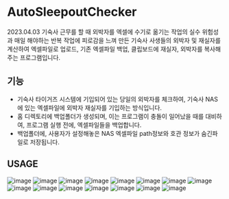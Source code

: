 # AutoSleepoutChecker
2023.04.03 기숙사 근무를 할 때 외박자를 엑셀에 수기로 옮기는 작업의 실수 위험성과 매일 해야하는 반복 작업에 피로감을 느껴 만든 기숙사 사생들의 외박자 및 재실자를 계산하여 엑셀파일로 업로드, 기존 엑셀파일 백업, 클립보드에 재실자, 외박자를 복사해주는 프로그램입니다.  

## 기능  
- 기숙사 타이거즈 시스템에 기입되어 있는 당일의 외박자를 체크하여, 기숙사 NAS에 있는 엑셀파일에 외박자 재실자를 기입하는 방식입니다.
- 홈 디렉토리에 백업폴더가 생성되며, 이는 프로그램이 충돌이 일어났을 때를 대비하여, 프로그램 실행 전에, 엑셀파일들을 백업합니다.
- 백업폴더에, 사용자가 설정해놓은 NAS 엑셀파일 path정보와 호관 정보가 숨긴파일로 저장됩니다.
## USAGE
![image](https://github.com/yoong-saks/AutoSleepoutChecker/assets/42439493/b81e122d-5fbe-4b5c-b1cf-e88cca22ecc0)
![image](https://github.com/yoong-saks/AutoSleepoutChecker/assets/42439493/c4e88730-4a39-4fe0-95e4-7ab74096ab75)
![image](https://github.com/yoong-saks/AutoSleepoutChecker/assets/42439493/5564fcd7-9967-4fc7-b892-03656a167106)
![image](https://github.com/yoong-saks/AutoSleepoutChecker/assets/42439493/fd6f6194-78ae-4075-87d1-69dc9eba41d4)
![image](https://github.com/yoong-saks/AutoSleepoutChecker/assets/42439493/22ba363d-10a4-4803-907b-8d19d9b8a126)
![image](https://github.com/yoong-saks/AutoSleepoutChecker/assets/42439493/77b5f7a2-b1c1-4f98-a662-42b09a6b5779)
![image](https://github.com/yoong-saks/AutoSleepoutChecker/assets/42439493/1816616a-943b-40e5-86f6-8519f9d173f7)
![image](https://github.com/yoong-saks/AutoSleepoutChecker/assets/42439493/52916d8f-bd98-40f5-986b-db5a122f1296)
![image](https://github.com/yoong-saks/AutoSleepoutChecker/assets/42439493/23ee283f-8eaf-43d5-a9e4-0623ec15dfd9)
![image](https://github.com/yoong-saks/AutoSleepoutChecker/assets/42439493/f6e9b7f5-889e-4292-bbc0-133377babd04)
![image](https://github.com/yoong-saks/AutoSleepoutChecker/assets/42439493/d7e313c1-5d4a-4020-9dbe-089dcaf792bb)
![image](https://github.com/yoong-saks/AutoSleepoutChecker/assets/42439493/0565686f-f372-4a10-948e-faa0323b90c1)
![image](https://github.com/yoong-saks/AutoSleepoutChecker/assets/42439493/6a2f197a-e5ba-4e0e-a723-56516d11b795)
![image](https://github.com/yoong-saks/AutoSleepoutChecker/assets/42439493/a5c240d1-fc55-424c-aca9-aa0caec179ca)
![image](https://github.com/yoong-saks/AutoSleepoutChecker/assets/42439493/37ff9b3e-f55e-4896-b40b-6c488064d176)
